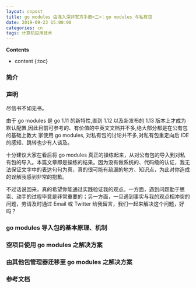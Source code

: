 ```yaml
---
layout: cnpost
title: go modules 由浅入深非官方手册<二>：go modules 与私有包
date: 2019-09-23 15:00:00
categories: cn
tags: 计算机应用技术
--- 
```


__Contents__

* content
{:toc}

### 简介


### 声明
尽信书不如无书。

由于 go modules 是 go 1.11 的新特性,直到 1.12 以及新发布的 1.13 版本上才成为默认配置,因此目前可参考的、有价值的中英文文档并不多,绝大部分都是在公有包的基础上教大 家使用 go modules, 对私有包的讨论并不多,对私有包重定向后 IDE 的感知、跳转也少有人谈及。

十分建议大家在看后将 go modules 真正的操练起来，从对公有包的导入到对私有包的导入。本篇文章即是操练的结果。因为没有做系统的、代码级的认证，我无法保证文字中的表达句句为真，真的很可能有疏漏的地方、知识点，为此对你造成的误解我感到非常的抱歉。

不过话说回来，真的希望你能通过实践验证我的观点。一方面，遇到问题勤于思索、动手的过程毕竟是非常重要的；另一方面，一旦遇到事实与我的观点相冲突的问题，劳请及时通过 Email 或 Twitter 给我留言，我们一起来解决这个问题，好吗？

### go modules 导入包的基本原理、机制


### 空项目使用 go modules 之解决方案



### 由其他包管理器迁移至 go modules 之解决方案



### 参考文档